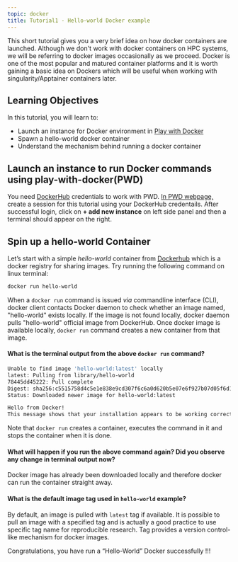 ```yaml
---
topic: docker
title: Tutorial1 - Hello-world Docker example
---
```


This short tutorial gives you a very brief idea on how docker containers are launched. Although we don't work with docker containers on HPC systems, we will be referring to docker images occasionally as we proceed. Docker is one of the most popular and matured container platforms and it is worth gaining a basic idea on Dockers which will be useful when working with singularity/Apptainer containers later.

## Learning Objectives
In this tutorial, you will learn to: 
- Launch an instance for Docker environment in [Play with Docker](https://labs.play-with-docker.com/)
- Spawn a hello-world docker container 
- Understand the mechanism behind running a docker container

## Launch an instance to run Docker commands using play-with-docker(PWD)

You need [DockerHub](https://hub.docker.com/) credentials to work with PWD. <a href="http://labs.play-with-docker.com/" target="_blank">In PWD webpage,</a> create a session for this tutorial using your DockerHub credentails. After successful login, click on **+ add new instance** on left side panel and then a terminal should appear on the right. 

## Spin up a hello-world Container 

Let’s start with a simple *hello-world* container from [Dockerhub](https://hub.docker.com) which is a docker registry for sharing images. Try running the following command on linux terminal:

```bash
docker run hello-world
```
When a `docker run` command is issued *via* commandline interface (CLI), docker client contacts Docker daemon to check whether an image named, "hello-world" exists locally. If the image is not found locally, docker daemon pulls "hello-world" official image from DockerHub. Once docker image is available locally, `docker run` command creates a new container from that image.

#### What is the terminal output from the above `docker run` command? #####

  ```bash
  Unable to find image 'hello-world:latest' locally
  latest: Pulling from library/hello-world
  78445dd45222: Pull complete
  Digest: sha256:c5515758d4c5e1e838e9cd307f6c6a0d620b5e07e6f927b07d05f6d12a1ac8d7
  Status: Downloaded newer image for hello-world:latest

 Hello from Docker!
  This message shows that your installation appears to be working correctly.
 ```
 
Note that `docker run` creates a container, executes the command in it and stops the container when it is done.

#### What will happen if you run the above command again? Did you observe any change in terminal output now?

Docker image has already been downloaded locally and therefore docker can run the container straight away.

#### What is the default image tag used in `hello-world` example?

By default, an image is pulled with `latest` tag if available. It is possible to pull an image with a specified tag and is actually a good practice to use specific tag name for reproducible research. Tag provides a version control-like mechanism for docker images.

Congratulations, you have run a “Hello-World” Docker successfully !!!

